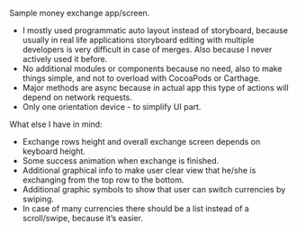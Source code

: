 Sample money exchange app/screen.

- I mostly used programmatic auto layout instead of storyboard, because usually in real life applications storyboard editing with multiple developers is very difficult in case of merges. Also because I never actively used it before.
- No additional modules or components because no need, also to make things simple, and not to overload with CocoaPods or Carthage.
- Major methods are async because in actual app this type of actions will depend on network requests.
- Only one orientation device - to simplify UI part.

What else I have in mind:

- Exchange rows height and overall exchange screen depends on keyboard height.
- Some success animation when exchange is finished.
- Additional graphical info to make user clear view that he/she is exchanging from the top row to the bottom.
- Additional graphic symbols to show that user can switch currencies by swiping.
- In case of many currencies there should be a list instead of a scroll/swipe, because it’s easier.
